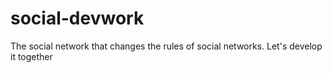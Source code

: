 # social-devwork
The social network that changes the rules of social networks. Let's develop it together
